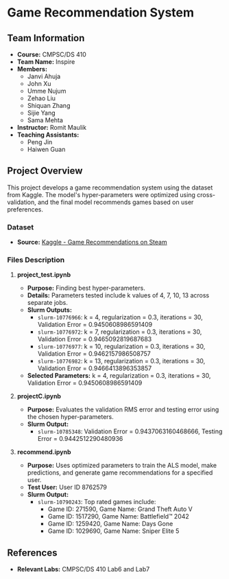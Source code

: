 # Game Recommendation System

## Team Information
- **Course:** CMPSC/DS 410
- **Team Name:** Inspire
- **Members:**
  - Janvi Ahuja
  - John Xu
  - Umme Nujum
  - Zehao Liu
  - Shiquan Zhang
  - Sijie Yang
  - Sama Mehta
- **Instructor:** Romit Maulik
- **Teaching Assistants:**
  - Peng Jin
  - Haiwen Guan

## Project Overview
This project develops a game recommendation system using the dataset from Kaggle. The model's hyper-parameters were optimized using cross-validation, and the final model recommends games based on user preferences.

### Dataset
- **Source:** [Kaggle - Game Recommendations on Steam](https://www.kaggle.com/datasets/antonkozyriev/game-recommendations-on-steam?select=games.csv)

### Files Description
1. **project_test.ipynb**
   - **Purpose:** Finding best hyper-parameters.
   - **Details:** Parameters tested include k values of 4, 7, 10, 13 across separate jobs.
   - **Slurm Outputs:**
     - `slurm-10776966`: k = 4, regularization = 0.3, iterations = 30, Validation Error = 0.9450608986591409
     - `slurm-10776972`: k = 7, regularization = 0.3, iterations = 30, Validation Error = 0.9465092819687683
     - `slurm-10776977`: k = 10, regularization = 0.3, iterations = 30, Validation Error = 0.9462157986508757
     - `slurm-10776982`: k = 13, regularization = 0.3, iterations = 30, Validation Error = 0.9466413896353857
   - **Selected Parameters:** k = 4, regularization = 0.3, iterations = 30, Validation Error = 0.9450608986591409

2. **projectC.ipynb**
   - **Purpose:** Evaluates the validation RMS error and testing error using the chosen hyper-parameters.
   - **Slurm Output:**
     - `slurm-10785348`: Validation Error = 0.9437063160468666, Testing Error = 0.9442512290480936

3. **recommend.ipynb**
   - **Purpose:** Uses optimized parameters to train the ALS model, make predictions, and generate game recommendations for a specified user.
   - **Test User:** User ID 8762579
   - **Slurm Output:**
     - `slurm-10790243`: Top rated games include:
       - Game ID: 271590, Game Name: Grand Theft Auto V
       - Game ID: 1517290, Game Name: Battlefield™ 2042
       - Game ID: 1259420, Game Name: Days Gone
       - Game ID: 1029690, Game Name: Sniper Elite 5

## References
- **Relevant Labs:** CMPSC/DS 410 Lab6 and Lab7

